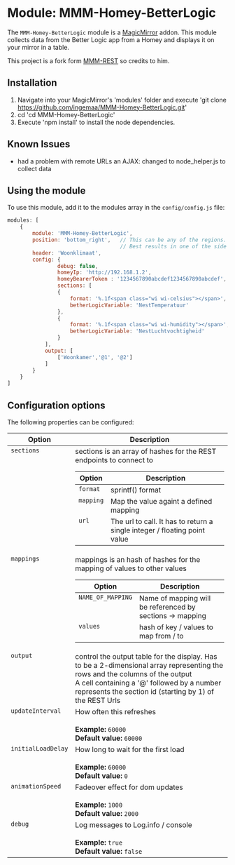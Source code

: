 # Module: MMM-Homey-BetterLogic
The `MMM-Homey-BetterLogic` module is a <a href="https://github.com/MichMich/MagicMirror">MagicMirror</a> addon.
This module collects data from the Better Logic app from a Homey and displays it on your mirror in a table.

This project is a fork form <a href="https://github.com/Tuxdiver/MMM-Rest">MMM-REST</a> so credits to him.

## Installation
1. Navigate into your MagicMirror's 'modules' folder and execute 'git clone https://github.com/ingemaa/MMM-Homey-BetterLogic.git'
2. cd 'cd MMM-Homey-BetterLogic'
3. Execute 'npm install' to install the node dependencies.

## Known Issues
- had a problem with remote URLs an AJAX: changed to node_helper.js to collect data

## Using the module

To use this module, add it to the modules array in the `config/config.js` file:
````javascript
modules: [
    {
        module: 'MMM-Homey-BetterLogic',
        position: 'bottom_right',   // This can be any of the regions.
                                    // Best results in one of the side regions like: top_left
        header: 'Woonklimaat',      
        config: {
                debug: false,
                homeyIp: 'http://192.168.1.2',
                homeyBearerToken : '1234567890abcdef1234567890abcdef',
                sections: [
                {
                    format: '%.1f<span class="wi wi-celsius"></span>',
                    betherLogicVariable: 'NestTemperatuur'
                },
                {
                    format: '%.1f<span class="wi wi-humidity"></span>',
                    betherLogicVariable: 'NestLuchtvochtigheid'
                }
            ],
            output: [
                ['Woonkamer','@1', '@2']
            ]
        }
    }
]
````

## Configuration options

The following properties can be configured:

<table width="100%">
    <!-- why, markdown... -->
    <thead>
        <tr>
            <th>Option</th>
            <th width="100%">Description</th>
        </tr>
    <thead>
    <tbody>
        <tr>
            <td valign="top"><code>sections</code></td>
            <td>sections is an array of hashes for the REST endpoints to connect to<br>
            <table>
                <thead>
                    <tr>
                        <th>Option</th>
                        <th width="100%">Description</th>
                    </tr>
                <thead>
                <tbody>
                    <tr>
                        <td valign="top"><code>format</code></td>
                        <td>sprintf() format</td>
                    </tr>
                    <tr>
                        <td valign="top"><code>mapping</code></td>
                        <td>Map the value againt a defined mapping</td>
                    </tr>
                    <tr>
                        <td valign="top"><code>url</code></td>
                        <td>The url to call. It has to return a single integer / floating point value</td>
                    </tr>
                </tbody>
            </table>
            </td>
        </tr>
        <tr>
            <td valign="top"><code>mappings</code></td>
            <td>mappings is an hash of hashes for the mapping of values to other values<br>
            <table>
                <thead>
                    <tr>
                        <th>Option</th>
                        <th width="100%">Description</th>
                    </tr>
                <thead>
                <tbody>
                    <tr>
                        <td valign="top"><code>NAME_OF_MAPPING</code></td>
                        <td>Name of mapping will be referenced by sections -> mapping</td>
                    </tr>
                    <tr>
                        <td valign="top"><code>values</code></td>
                        <td>hash of key / values to map from / to</td>
                    </tr>
                </tbody>
            </table>
            </td>
        </tr>
        <tr>
            <td valign="top"><code>output</code></td>
            <td>control the output table for the display.
            Has to be a 2-dimensional array representing the rows and the columns of the output<br>
            A cell containing a '@' followed by a number represents the section id (starting by 1) of the REST Urls
            </td>
        </tr>
        <tr>
            <td valign="top"><code>updateInterval</code></td>
            <td>How often this refreshes<br>
                <br><b>Example:</b> <code>60000</code>
                <br><b>Default value:</b> <code>60000</code>
            </td>
        </tr>
        <tr>
            <td valign="top"><code>initialLoadDelay</code></td>
            <td>How long to wait for the first load<br>
                <br><b>Example:</b> <code>60000</code>
                <br><b>Default value:</b> <code>0</code>
            </td>
        </tr>
        <tr>
            <td valign="top"><code>animationSpeed</code></td>
            <td>Fadeover effect for dom updates<br>
                <br><b>Example:</b> <code>1000</code>
                <br><b>Default value:</b> <code>2000</code>
            </td>
        </tr>
        <tr>
            <td valign="top"><code>debug</code></td>
            <td>Log messages to Log.info / console<br>
                <br><b>Example:</b> <code>true</code>
                <br><b>Default value:</b> <code>false</code>
            </td>
        </tr>
    </tbody>
</table>
